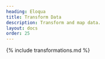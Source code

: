 ```yaml
---
heading: Eloqua
title: Transform Data
description: Transform and map data.
layout: docs
order: 25
---
```


{% include transformations.md %}
